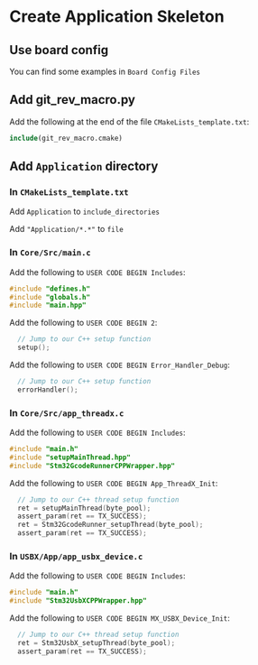 # Create Application Skeleton



## Use board config

You can find some examples in `Board Config Files`



## Add git_rev_macro.py

Add the following at the end of the file `CMakeLists_template.txt`:

```cmake
include(git_rev_macro.cmake)
```



## Add `Application` directory

### In `CMakeLists_template.txt`

Add `Application` to `include_directories`

Add `"Application/*.*"` to `file`



### In `Core/Src/main.c`

Add the following to `USER CODE BEGIN Includes`:

```c
#include "defines.h"
#include "globals.h"
#include "main.hpp"
```

Add the following to `USER CODE BEGIN 2`:

```c
  // Jump to our C++ setup function
  setup();
```

Add the following to `USER CODE BEGIN Error_Handler_Debug`:

```c
  // Jump to our C++ setup function
  errorHandler();
```



### In `Core/Src/app_threadx.c`

Add the following to `USER CODE BEGIN Includes`:

```c
#include "main.h"
#include "setupMainThread.hpp"
#include "Stm32GcodeRunnerCPPWrapper.hpp"
```

Add the following to `USER CODE BEGIN App_ThreadX_Init`:

```c
  // Jump to our C++ thread setup function
  ret = setupMainThread(byte_pool);
  assert_param(ret == TX_SUCCESS);
  ret = Stm32GcodeRunner_setupThread(byte_pool);
  assert_param(ret == TX_SUCCESS);
```

### In `USBX/App/app_usbx_device.c`

Add the following to `USER CODE BEGIN Includes`:

```c
#include "main.h"
#include "Stm32UsbXCPPWrapper.hpp"
```

Add the following to `USER CODE BEGIN MX_USBX_Device_Init`:

```c
  // Jump to our C++ thread setup function
  ret = Stm32UsbX_setupThread(byte_pool);
  assert_param(ret == TX_SUCCESS);
```

